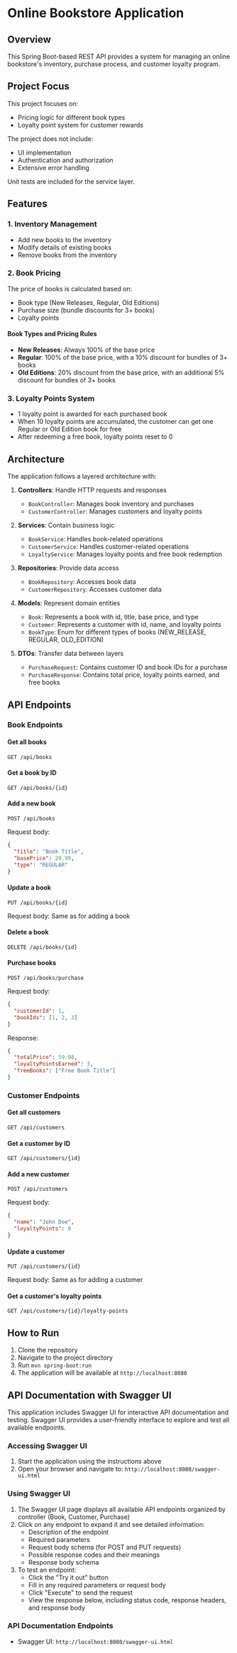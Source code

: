 # Online Bookstore Application

## Overview

This Spring Boot-based REST API provides a system for managing an online bookstore's inventory, purchase process, and customer loyalty program.

## Project Focus

This project focuses on:
- Pricing logic for different book types
- Loyalty point system for customer rewards

The project does not include:
- UI implementation
- Authentication and authorization
- Extensive error handling

Unit tests are included for the service layer.

## Features

### 1. Inventory Management
- Add new books to the inventory
- Modify details of existing books
- Remove books from the inventory

### 2. Book Pricing
The price of books is calculated based on:
- Book type (New Releases, Regular, Old Editions)
- Purchase size (bundle discounts for 3+ books)
- Loyalty points

#### Book Types and Pricing Rules
- **New Releases**: Always 100% of the base price
- **Regular**: 100% of the base price, with a 10% discount for bundles of 3+ books
- **Old Editions**: 20% discount from the base price, with an additional 5% discount for bundles of 3+ books

### 3. Loyalty Points System
- 1 loyalty point is awarded for each purchased book
- When 10 loyalty points are accumulated, the customer can get one Regular or Old Edition book for free
- After redeeming a free book, loyalty points reset to 0

## Architecture

The application follows a layered architecture with:

1. **Controllers**: Handle HTTP requests and responses
   - `BookController`: Manages book inventory and purchases
   - `CustomerController`: Manages customers and loyalty points

2. **Services**: Contain business logic
   - `BookService`: Handles book-related operations
   - `CustomerService`: Handles customer-related operations
   - `LoyaltyService`: Manages loyalty points and free book redemption

3. **Repositories**: Provide data access
   - `BookRepository`: Accesses book data
   - `CustomerRepository`: Accesses customer data

4. **Models**: Represent domain entities
   - `Book`: Represents a book with id, title, base price, and type
   - `Customer`: Represents a customer with id, name, and loyalty points
   - `BookType`: Enum for different types of books (NEW_RELEASE, REGULAR, OLD_EDITION)

5. **DTOs**: Transfer data between layers
   - `PurchaseRequest`: Contains customer ID and book IDs for a purchase
   - `PurchaseResponse`: Contains total price, loyalty points earned, and free books


## API Endpoints

### Book Endpoints

#### Get all books
```
GET /api/books
```

#### Get a book by ID
```
GET /api/books/{id}
```

#### Add a new book
```
POST /api/books
```
Request body:
```json
{
  "title": "Book Title",
  "basePrice": 29.99,
  "type": "REGULAR"
}
```

#### Update a book
```
PUT /api/books/{id}
```
Request body: Same as for adding a book

#### Delete a book
```
DELETE /api/books/{id}
```

#### Purchase books
```
POST /api/books/purchase
```
Request body:
```json
{
  "customerId": 1,
  "bookIds": [1, 2, 3]
}
```
Response:
```json
{
  "totalPrice": 59.98,
  "loyaltyPointsEarned": 3,
  "freeBooks": ["Free Book Title"]
}
```

### Customer Endpoints

#### Get all customers
```
GET /api/customers
```

#### Get a customer by ID
```
GET /api/customers/{id}
```

#### Add a new customer
```
POST /api/customers
```
Request body:
```json
{
  "name": "John Doe",
  "loyaltyPoints": 0
}
```

#### Update a customer
```
PUT /api/customers/{id}
```
Request body: Same as for adding a customer

#### Get a customer's loyalty points
```
GET /api/customers/{id}/loyalty-points
```

## How to Run

1. Clone the repository
2. Navigate to the project directory
3. Run `mvn spring-boot:run`
4. The application will be available at `http://localhost:8080`

## API Documentation with Swagger UI

This application includes Swagger UI for interactive API documentation and testing. Swagger UI provides a user-friendly interface to explore and test all available endpoints.

### Accessing Swagger UI

1. Start the application using the instructions above
2. Open your browser and navigate to: `http://localhost:8080/swagger-ui.html`

### Using Swagger UI

1. The Swagger UI page displays all available API endpoints organized by controller (Book, Customer, Purchase)
2. Click on any endpoint to expand it and see detailed information:
   - Description of the endpoint
   - Required parameters
   - Request body schema (for POST and PUT requests)
   - Possible response codes and their meanings
   - Response body schema
3. To test an endpoint:
   - Click the "Try it out" button
   - Fill in any required parameters or request body
   - Click "Execute" to send the request
   - View the response below, including status code, response headers, and response body

### API Documentation Endpoints

- Swagger UI: `http://localhost:8080/swagger-ui.html`

